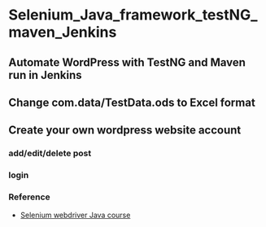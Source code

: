 # Selenium_Java_framework_testNG_maven_Jenkins
## Automate WordPress with TestNG and Maven run in Jenkins

## Change com.data/TestData.ods to Excel format
## Create your own wordpress website account
### add/edit/delete post
### login

### Reference

* [Selenium webdriver Java course](https://www.udemy.com/test-automation-with-selenium-webdriver)
